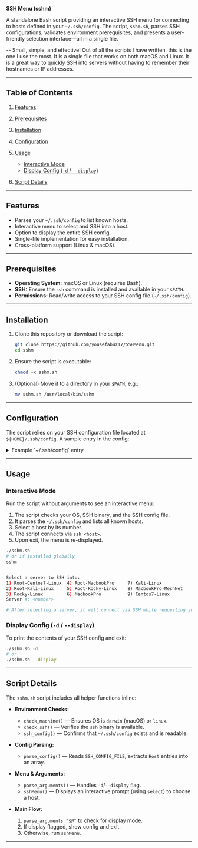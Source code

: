 **SSH Menu (sshm)**

A standalone Bash script providing an interactive SSH menu for connecting to hosts defined in your `~/.ssh/config`. The script, `sshm.sh`, parses SSH configurations, validates environment prerequisites, and presents a user-friendly selection interface—all in a single file.

-- Small, simple, and effective! Out of all the scripts I have written, this is the one I use the most. It is a single file that works on both macOS and Linux. It is a great way to quickly SSH into servers without having to remember their hostnames or IP addresses.

---

## Table of Contents

1. [Features](#features)
2. [Prerequisites](#prerequisites)
3. [Installation](#installation)
4. [Configuration](#configuration)
5. [Usage](#usage)

   * [Interactive Mode](#interactive-mode)
   * [Display Config (`-d` / `--display`)](#display-config--d----display)
6. [Script Details](#script-details)

---

## Features

* Parses your `~/.ssh/config` to list known hosts.
* Interactive menu to select and SSH into a host.
* Option to display the entire SSH config.
* Single-file implementation for easy installation.
* Cross-platform support (Linux & macOS).

---

## Prerequisites

* **Operating System:** macOS or Linux (requires Bash).
* **SSH:** Ensure the `ssh` command is installed and available in your `$PATH`.
* **Permissions:** Read/write access to your SSH config file (`~/.ssh/config`).

---

## Installation

1. Clone this repository or download the script:

   ```bash
   git clone https://github.com/yousefabuz17/SSHMenu.git
   cd sshm
   ```

2. Ensure the script is executable:

   ```bash
   chmod +x sshm.sh
   ```

3. (Optional) Move it to a directory in your `$PATH`, e.g.:

   ```bash
   mv sshm.sh /usr/local/bin/sshm
   ```

---

## Configuration

The script relies on your SSH configuration file located at `${HOME}/.ssh/config`. A sample entry in the config:

<details>
<summary>Example `~/.ssh/config` entry</summary>

```text
Host myserver
    HostName server.example.com
    User gituser
    Port 22
    .....

Host anotherserver
    HostName another.example.com
    User anotheruser
    Port 2222
    .....

```

Multiple `Host` entries can be defined; each will appear as a menu option.

</details>

---

## Usage

### Interactive Mode

Run the script without arguments to see an interactive menu:

1. The script checks your OS, SSH binary, and the SSH config file.
2. It parses the `~/.ssh/config` and lists all known hosts.
3. Select a host by its number.
4. The script connects via `ssh <host>`.
5. Upon exit, the menu is re-displayed.


```bash
./sshm.sh
# or if installed globally
sshm


Select a server to SSH into:
1) Root-Centos7-Linux  4) Root-MacbookPro     7) Kali-Linux
2) Root-Kali-Linux     5) Root-Rocky-Linux    8) MacbookPro-MeshNet
3) Rocky-Linux         6) MacbookPro          9) Centos7-Linux
Server #: <number>

# After selecting a server, it will connect via SSH while requesting your password if necessary.

```


### Display Config (`-d` / `--display`)

To print the contents of your SSH config and exit:

```bash
./sshm.sh -d
# or
./sshm.sh --display
```

---

## Script Details

The `sshm.sh` script includes all helper functions inline:

* **Environment Checks:**

  * `check_machine()` — Ensures OS is `darwin` (macOS) or `linux`.
  * `check_ssh()` — Verifies the `ssh` binary is available.
  * `ssh_config()` — Confirms that `~/.ssh/config` exists and is readable.
* **Config Parsing:**

  * `parse_config()` — Reads `SSH_CONFIG_FILE`, extracts `Host` entries into an array.
* **Menu & Arguments:**

  * `parse_arguments()` — Handles `-d`/`--display` flag.
  * `sshMenu()` — Displays an interactive prompt (using `select`) to choose a host.
* **Main Flow:**

  1. `parse_arguments "$@"` to check for display mode.
  2. If display flagged, show config and exit.
  3. Otherwise, run `sshMenu`.

---